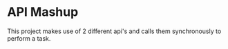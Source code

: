 # API Mashup

This project makes use of 2 different api's and calls them synchronously to perform a task. 
